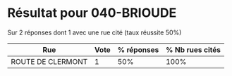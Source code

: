 # Résultat pour 040-BRIOUDE

Sur 2 réponses dont 1 avec une rue cité (taux réussite 50%)

| Rue | Vote | % réponses | % Nb rues cités|
|-----|------|------------|----------------|
| ROUTE DE CLERMONT | 1 | 50% | 100%|
